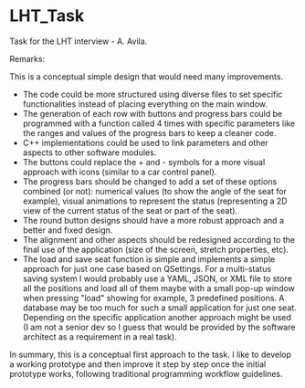 # LHT_Task
Task for the LHT interview - A. Avila. 

Remarks:

This is a conceptual simple design that would need many improvements.

- The code could be more structured using diverse files to set specific functionalities instead of placing everything on the main window. 
- The generation of each row with buttons and progress bars could be programmed with a function called 4 times with specific parameters like
  the ranges and values of the progress bars to keep a cleaner code.
- C++ implementations could be used to link parameters and other aspects to other software modules. 
- The buttons could replace the + and - symbols for a more visual approach with icons (similar to a car control panel).
- The progress bars should be changed to add a set of these options combined (or not): numerical values (to show the angle of the seat for
  example), visual animations to represent the status (representing a 2D view of the current status of the seat or part of the seat).
- The round button designs should have a more robust approach and a better and fixed design.
- The alignment and other aspects should be redesigned according to the final use of the application (size of the screen, stretch properties, etc).
- The load and save seat function is simple and implements a simple approach for just one case based on QSettings. For a multi-status saving system I would probably
  use a YAML, JSON, or XML file to store all the positions and load all of them maybe with a small pop-up window when pressing "load" showing for example,
  3 predefined positions. A database may be too much for such a small application for just one seat. Depending on the specific application another approach might be
  used (I am not a senior dev so I guess that would be provided by the software architect as a requirement in a real task).

In summary, this is a conceptual first approach to the task. I like to develop a working prototype and then improve it step by step once the initial
prototype works, following traditional programming workflow guidelines. 
